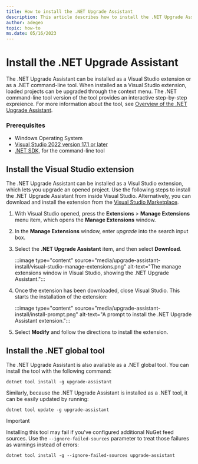 ```yaml
---
title: How to install the .NET Upgrade Assistant
description: This article describes how to install the .NET Upgrade Assistant tool, which can be installed as a Visual Studio extension or a dotnet command-line tool.
author: adegeo
topic: how-to
ms.date: 05/16/2023
---
```

# Install the .NET Upgrade Assistant

The .NET Upgrade Assistant can be installed as a Visual Studio extension or as a .NET command-line tool. When installed as a Visual Studio extension, loaded projects can be upgraded through the context menu. The .NET command-line tool version of the tool provides an interactive step-by-step expreience. For more information about the tool, see [Overview of the .NET Upgrade Assistant](upgrade-assistant-overview.md).

### Prerequisites

- Windows Operating System
- [Visual Studio 2022 version 17.1 or later](https://visualstudio.microsoft.com/downloads/)
- [.NET SDK](https://dotnet.microsoft.com/download/dotnet/), for the command-line tool

## Install the Visual Studio extension

The .NET Upgrade Assistant can be installed as a Visul Studio extension, which lets you upgrade an opened project. Use the following steps to install the .NET Upgrade Assistant from inside Visual Studio. Alternatively, you can download and install the extension from the [Visual Studio Marketplace](https://marketplace.visualstudio.com/items?itemName=ms-dotnettools.upgradeassistant).

01. With Visual Studio opened, press the **Extensions** > **Manage Extensions** menu item, which opens the **Manage Extensions** window.
01. In the **Manage Extensions** window, enter *upgrade* into the search input box.
01. Select the **.NET Upgrade Assistant** item, and then select **Download**.

    :::image type="content" source="media/upgrade-assistant-install/visual-studio-manage-extensions.png" alt-text="The manage extensions window in Visual Studio, showing the .NET Upgrade Assistant.":::

01. Once the extension has been downloaded, close Visual Studio. This starts the installation of the extension:

    :::image type="content" source="media/upgrade-assistant-install/install-prompt.png" alt-text="A prompt to install the .NET Upgrade Assistant extension.":::

01. Select **Modify** and follow the directions to install the extension.

## Install the .NET global tool

The .NET Upgrade Assistant is also available as a .NET global tool. You can install the tool with the following command:

```dotnetcli
dotnet tool install -g upgrade-assistant
```

Similarly, because the .NET Upgrade Assistant is installed as a .NET tool, it can be easily updated by running:

```dotnetcli
dotnet tool update -g upgrade-assistant
```

> [!IMPORTANT]
> Installing this tool may fail if you've configured additional NuGet feed sources. Use the `--ignore-failed-sources` parameter to treat those failures as warnings instead of errors:
>
> ```dotnetcli
> dotnet tool install -g --ignore-failed-sources upgrade-assistant
> ```
